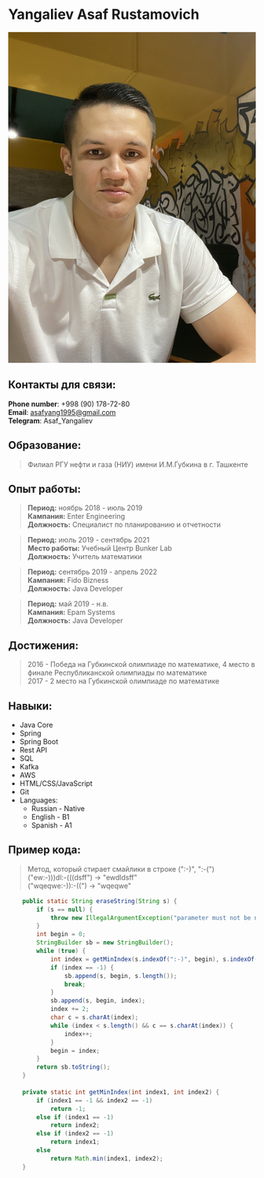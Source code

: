 # Yangaliev Asaf Rustamovich
![Изображение отсуствует](asafyangaliev.jpeg)
## **Контакты для связи:**
**Phone number**: +998 (90) 178-72-80 \
**Email**: asafyang1995@gmail.com \
**Telegram**: Asaf_Yangaliev
## **Образование:**
>Филиал РГУ нефти и газа (НИУ) имени И.М.Губкина в г. Ташкенте
## **Опыт работы:**
>**Период:** ноябрь 2018 - июль 2019 \
>**Кампания:** Enter Engineering \
>**Должность:** Специалист по планированию и отчетности

>**Период:** июль 2019 - сентябрь 2021 \
>**Место работы:** Учебный Центр Bunker Lab \
>**Должность:** Учитель математики

>**Период:** сентябрь 2019 - апрель 2022 \
>**Кампания:** Fido Bizness \
>**Должность:** Java Developer

>**Период:** май 2019 - н.в. \
>**Кампания:** Epam Systems \
>**Должность:** Java Developer

## **Достижения:**
>2016 - Победа на Губкинской олимпиаде по математике, 4 место в финале Республиканской олимпиады по математике \
>2017 - 2 место на Губкинской олимпиаде по математике

## **Навыки:**
* Java Core
* Spring
* Spring Boot
* Rest API
* SQL
* Kafka
* AWS
* HTML/CSS/JavaScript
* Git
* Languages:
  * Russian - Native
  * English - B1
  * Spanish - A1
## Пример кода:
> Метод, который стирает смайлики в строке (":-)", ":-(")\
("ew:-)))dl:-(((dsff") -> "ewdldsff" \
("wqeqwe:-)):-((") -> "wqeqwe"
```Java
    public static String eraseString(String s) {
        if (s == null) {
            throw new IllegalArgumentException("parameter must not be null");
        }
        int begin = 0;
        StringBuilder sb = new StringBuilder();
        while (true) {
            int index = getMinIndex(s.indexOf(":-)", begin), s.indexOf(":-(", begin));
            if (index == -1) {
                sb.append(s, begin, s.length());
                break;
            }
            sb.append(s, begin, index);
            index += 2;
            char c = s.charAt(index);
            while (index < s.length() && c == s.charAt(index)) {
                index++;
            }
            begin = index;
        }
        return sb.toString();
    }

    private static int getMinIndex(int index1, int index2) {
        if (index1 == -1 && index2 == -1)
            return -1;
        else if (index1 == -1)
            return index2;
        else if (index2 == -1)
            return index1;
        else
            return Math.min(index1, index2);
    }
```